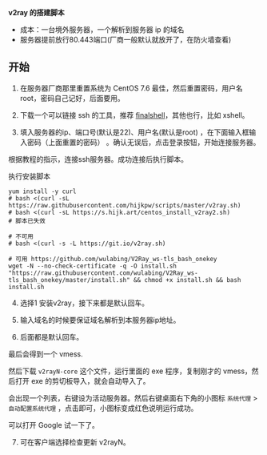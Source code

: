 **v2ray 的搭建脚本**

* 成本：一台境外服务器，一个解析到服务器 ip 的域名
* 服务器提前放行80.443端口(厂商一般默认就放开了，在防火墙查看)


## 开始

1. 在服务器厂商那里重置系统为 CentOS 7.6 最佳，然后重置密码，用户名root，密码自己记好，后面要用。

2. 下载一个可以链接 ssh 的工具，推荐 [finalshell](https://www.hostbuf.com/t/988.html)，其他也行，比如 xshell。

3. 填入服务器的ip、端口号(默认是22)、用户名(默认是root) ，在下面输入框输入密码（上面重置的密码） 。确认无误后，点击登录按钮，开始连接服务器。

根据教程的指示，连接ssh服务器。成功连接后执行脚本。

执行安装脚本
```shell
yum install -y curl
# bash <(curl -sL https://raw.githubusercontent.com/hijkpw/scripts/master/v2ray.sh)
# bash <(curl -sL https://s.hijk.art/centos_install_v2ray2.sh)
# 脚本已失效

# 不可用
# bash <(curl -s -L https://git.io/v2ray.sh)

# 可用 https://github.com/wulabing/V2Ray_ws-tls_bash_onekey
wget -N --no-check-certificate -q -O install.sh "https://raw.githubusercontent.com/wulabing/V2Ray_ws-tls_bash_onekey/master/install.sh" && chmod +x install.sh && bash install.sh
```

4. 选择1 安装v2ray，接下来都是默认回车。

5. 输入域名的时候要保证域名解析到本服务器ip地址。

6. 后面都是默认回车。  

最后会得到一个 vmess.

然后下载 `v2rayN-core` 这个文件，运行里面的 exe 程序，复制刚才的 vmess，然后打开 exe 的剪切板导入，就会自动导入了。

会出现一个列表，右键设为活动服务器。然后右键桌面右下角的小图标 `系统代理` > `自动配置系统代理` ，点击即可，小图标变成红色说明运行成功。

可以打开 Google 试一下了。

7. 可在客户端选择检查更新 v2rayN。

